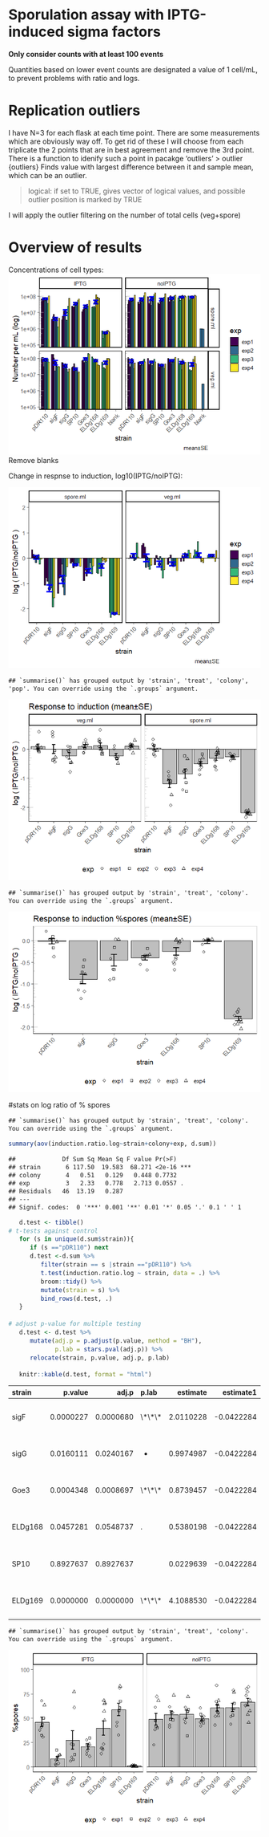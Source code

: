 Sporulation assay with IPTG-induced sigma factors
================

**Only consider counts with at least 100 events**

Quantities based on lower event counts are designated a value of 1
cell/mL, to prevent problems with ratio and logs.

# Replication outliers

I have N=3 for each flask at each time point. There are some
measurements which are obviously way off. To get rid of these I will
choose from each triplicate the 2 points that are in best agreement and
remove the 3rd point. There is a function to idenify such a point in
pacakge ‘outliers’ &gt; outlier {outliers} Finds value with largest
difference between it and sample mean, which can be an outlier.

> logical: if set to TRUE, gives vector of logical values, and possible
> outlier position is marked by TRUE

I will apply the outlier filtering on the number of total cells
(veg+spore)

# Overview of results

Concentrations of cell types:
![](analysis_post_FCM_files/figure-gfm/unnamed-chunk-5-1.png)<!-- -->
Remove blanks

Change in respnse to induction, log10(IPTG/noIPTG):

![](analysis_post_FCM_files/figure-gfm/unnamed-chunk-7-1.png)<!-- -->

    ## `summarise()` has grouped output by 'strain', 'treat', 'colony', 'pop'. You can override using the `.groups` argument.

![](analysis_post_FCM_files/figure-gfm/unnamed-chunk-8-1.png)<!-- -->

    ## `summarise()` has grouped output by 'strain', 'treat', 'colony'. You can override using the `.groups` argument.

![](analysis_post_FCM_files/figure-gfm/unnamed-chunk-9-1.png)<!-- -->

\#stats on log ratio of % spores

    ## `summarise()` has grouped output by 'strain', 'treat', 'colony'. You can override using the `.groups` argument.

``` r
summary(aov(induction.ratio.log~strain+colony+exp, d.sum))
```

    ##             Df Sum Sq Mean Sq F value Pr(>F)    
    ## strain       6 117.50  19.583  68.271 <2e-16 ***
    ## colony       4   0.51   0.129   0.448 0.7732    
    ## exp          3   2.33   0.778   2.713 0.0557 .  
    ## Residuals   46  13.19   0.287                   
    ## ---
    ## Signif. codes:  0 '***' 0.001 '**' 0.01 '*' 0.05 '.' 0.1 ' ' 1

``` r
   d.test <- tibble()
# t-tests against control
   for (s in unique(d.sum$strain)){
      if (s =="pDR110") next
      d.test <-d.sum %>% 
         filter(strain == s |strain =="pDR110") %>% 
         t.test(induction.ratio.log ~ strain, data = .) %>% 
         broom::tidy() %>% 
         mutate(strain = s) %>% 
         bind_rows(d.test, .)
   }
   
# adjust p-value for multiple testing
   d.test <- d.test %>% 
      mutate(adj.p = p.adjust(p.value, method = "BH"),
             p.lab = stars.pval(adj.p)) %>% 
      relocate(strain, p.value, adj.p, p.lab)
   
   knitr::kable(d.test, format = "html")
```

<table>
<thead>
<tr>
<th style="text-align:left;">
strain
</th>
<th style="text-align:right;">
p.value
</th>
<th style="text-align:right;">
adj.p
</th>
<th style="text-align:left;">
p.lab
</th>
<th style="text-align:right;">
estimate
</th>
<th style="text-align:right;">
estimate1
</th>
<th style="text-align:right;">
estimate2
</th>
<th style="text-align:right;">
statistic
</th>
<th style="text-align:right;">
parameter
</th>
<th style="text-align:right;">
conf.low
</th>
<th style="text-align:right;">
conf.high
</th>
<th style="text-align:left;">
method
</th>
<th style="text-align:left;">
alternative
</th>
</tr>
</thead>
<tbody>
<tr>
<td style="text-align:left;">
sigF
</td>
<td style="text-align:right;">
0.0000227
</td>
<td style="text-align:right;">
0.0000680
</td>
<td style="text-align:left;">
\*\*\*
</td>
<td style="text-align:right;">
2.0110228
</td>
<td style="text-align:right;">
-0.0422284
</td>
<td style="text-align:right;">
-2.0532513
</td>
<td style="text-align:right;">
6.9363013
</td>
<td style="text-align:right;">
11.182110
</td>
<td style="text-align:right;">
1.3741629
</td>
<td style="text-align:right;">
2.6478828
</td>
<td style="text-align:left;">
Welch Two Sample t-test
</td>
<td style="text-align:left;">
two.sided
</td>
</tr>
<tr>
<td style="text-align:left;">
sigG
</td>
<td style="text-align:right;">
0.0160111
</td>
<td style="text-align:right;">
0.0240167
</td>
<td style="text-align:left;">

-   </td>
    <td style="text-align:right;">
    0.9974987
    </td>
    <td style="text-align:right;">
    -0.0422284
    </td>
    <td style="text-align:right;">
    -1.0397271
    </td>
    <td style="text-align:right;">
    2.9005752
    </td>
    <td style="text-align:right;">
    9.877469
    </td>
    <td style="text-align:right;">
    0.2299583
    </td>
    <td style="text-align:right;">
    1.7650390
    </td>
    <td style="text-align:left;">
    Welch Two Sample t-test
    </td>
    <td style="text-align:left;">
    two.sided
    </td>
    </tr>
    <tr>
    <td style="text-align:left;">
    Goe3
    </td>
    <td style="text-align:right;">
    0.0004348
    </td>
    <td style="text-align:right;">
    0.0008697
    </td>
    <td style="text-align:left;">
    \*\*\*
    </td>
    <td style="text-align:right;">
    0.8739457
    </td>
    <td style="text-align:right;">
    -0.0422284
    </td>
    <td style="text-align:right;">
    -0.9161741
    </td>
    <td style="text-align:right;">
    4.6073686
    </td>
    <td style="text-align:right;">
    13.635705
    </td>
    <td style="text-align:right;">
    0.4660912
    </td>
    <td style="text-align:right;">
    1.2818002
    </td>
    <td style="text-align:left;">
    Welch Two Sample t-test
    </td>
    <td style="text-align:left;">
    two.sided
    </td>
    </tr>
    <tr>
    <td style="text-align:left;">
    ELDg168
    </td>
    <td style="text-align:right;">
    0.0457281
    </td>
    <td style="text-align:right;">
    0.0548737
    </td>
    <td style="text-align:left;">
    .
    </td>
    <td style="text-align:right;">
    0.5380198
    </td>
    <td style="text-align:right;">
    -0.0422284
    </td>
    <td style="text-align:right;">
    -0.5802482
    </td>
    <td style="text-align:right;">
    2.1731837
    </td>
    <td style="text-align:right;">
    15.422322
    </td>
    <td style="text-align:right;">
    0.0115880
    </td>
    <td style="text-align:right;">
    1.0644515
    </td>
    <td style="text-align:left;">
    Welch Two Sample t-test
    </td>
    <td style="text-align:left;">
    two.sided
    </td>
    </tr>
    <tr>
    <td style="text-align:left;">
    SP10
    </td>
    <td style="text-align:right;">
    0.8927637
    </td>
    <td style="text-align:right;">
    0.8927637
    </td>
    <td style="text-align:left;">
    </td>
    <td style="text-align:right;">
    0.0229639
    </td>
    <td style="text-align:right;">
    -0.0422284
    </td>
    <td style="text-align:right;">
    -0.0651923
    </td>
    <td style="text-align:right;">
    0.1379307
    </td>
    <td style="text-align:right;">
    11.108165
    </td>
    <td style="text-align:right;">
    -0.3430398
    </td>
    <td style="text-align:right;">
    0.3889676
    </td>
    <td style="text-align:left;">
    Welch Two Sample t-test
    </td>
    <td style="text-align:left;">
    two.sided
    </td>
    </tr>
    <tr>
    <td style="text-align:left;">
    ELDg169
    </td>
    <td style="text-align:right;">
    0.0000000
    </td>
    <td style="text-align:right;">
    0.0000000
    </td>
    <td style="text-align:left;">
    \*\*\*
    </td>
    <td style="text-align:right;">
    4.1088530
    </td>
    <td style="text-align:right;">
    -0.0422284
    </td>
    <td style="text-align:right;">
    -4.1510814
    </td>
    <td style="text-align:right;">
    22.8371752
    </td>
    <td style="text-align:right;">
    13.586504
    </td>
    <td style="text-align:right;">
    3.7218594
    </td>
    <td style="text-align:right;">
    4.4958467
    </td>
    <td style="text-align:left;">
    Welch Two Sample t-test
    </td>
    <td style="text-align:left;">
    two.sided
    </td>
    </tr>
    </tbody>
    </table>

<!-- -->

    ## `summarise()` has grouped output by 'strain', 'treat', 'colony'. You can override using the `.groups` argument.

![](analysis_post_FCM_files/figure-gfm/unnamed-chunk-12-1.png)<!-- -->

